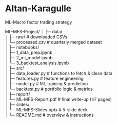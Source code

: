 # Altan-Karagulle
ML-Macro factor trading strategy 

ML-MFS-Project/
│
├─ data/  
│   ├─ raw/                # downloaded CSVs  
│   └─ processed.csv       # quarterly merged dataset  
│
├─ notebooks/  
│   ├─ 1_data_prep.ipynb  
│   ├─ 2_ml_model.ipynb  
│   └─ 3_backtest_analysis.ipynb  
│
├─ src/  
│   ├─ data_loader.py      # functions to fetch & clean data  
│   ├─ features.py         # feature engineering  
│   ├─ model.py            # ML training & prediction  
│   └─ backtest.py         # portfolio logic & metrics  
│
├─ report/  
│   └─ ML-MFS-Report.pdf   # final write-up (≤7 pages)  
│
├─ slides/  
│   └─ ML-MFS-Slides.pptx  # 5-slide deck  
│
└─ README.md               # overview & instructions
